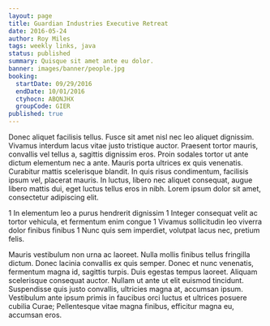 ```yaml
---
layout: page
title: Guardian Industries Executive Retreat
date: 2016-05-24
author: Roy Miles
tags: weekly links, java
status: published
summary: Quisque sit amet ante eu dolor.
banner: images/banner/people.jpg
booking:
  startDate: 09/29/2016
  endDate: 10/01/2016
  ctyhocn: ABQNJHX
  groupCode: GIER
published: true
---
```

Donec aliquet facilisis tellus. Fusce sit amet nisl nec leo aliquet dignissim. Vivamus interdum lacus vitae justo tristique auctor. Praesent tortor mauris, convallis vel tellus a, sagittis dignissim eros. Proin sodales tortor ut ante dictum elementum nec a ante. Mauris porta ultrices ex quis venenatis. Curabitur mattis scelerisque blandit. In quis risus condimentum, facilisis ipsum vel, placerat mauris. In luctus, libero nec aliquet consequat, augue libero mattis dui, eget luctus tellus eros in nibh. Lorem ipsum dolor sit amet, consectetur adipiscing elit.

1 In elementum leo a purus hendrerit dignissim
1 Integer consequat velit ac tortor vehicula, et fermentum enim congue
1 Vivamus sollicitudin leo viverra dolor finibus finibus
1 Nunc quis sem imperdiet, volutpat lacus nec, pretium felis.

Mauris vestibulum non urna ac laoreet. Nulla mollis finibus tellus fringilla dictum. Donec lacinia convallis ex quis semper. Donec et nunc venenatis, fermentum magna id, sagittis turpis. Duis egestas tempus laoreet. Aliquam scelerisque consequat auctor. Nullam ut ante ut elit euismod tincidunt. Suspendisse quis justo convallis, ultricies magna at, accumsan ipsum. Vestibulum ante ipsum primis in faucibus orci luctus et ultrices posuere cubilia Curae; Pellentesque vitae magna finibus, efficitur magna eu, accumsan eros.
